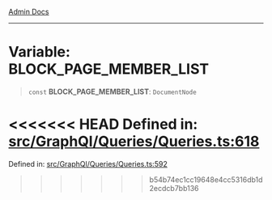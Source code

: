 [Admin Docs](/)

***

# Variable: BLOCK\_PAGE\_MEMBER\_LIST

> `const` **BLOCK\_PAGE\_MEMBER\_LIST**: `DocumentNode`

<<<<<<< HEAD
Defined in: [src/GraphQl/Queries/Queries.ts:618](https://github.com/PalisadoesFoundation/talawa-admin/blob/main/src/GraphQl/Queries/Queries.ts#L618)
=======
Defined in: [src/GraphQl/Queries/Queries.ts:592](https://github.com/PalisadoesFoundation/talawa-admin/blob/main/src/GraphQl/Queries/Queries.ts#L592)
>>>>>>> b54b74ec1cc19648e4cc5316db1d2ecdcb7bb136
